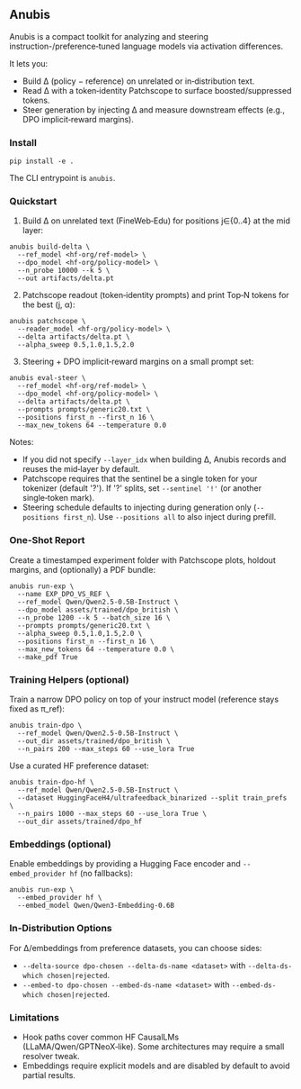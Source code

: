 ## Anubis

Anubis is a compact toolkit for analyzing and steering instruction-/preference‑tuned language models via activation differences.

It lets you:
- Build Δ (policy − reference) on unrelated or in‑distribution text.
- Read Δ with a token‑identity Patchscope to surface boosted/suppressed tokens.
- Steer generation by injecting Δ and measure downstream effects (e.g., DPO implicit‑reward margins).

### Install

```
pip install -e .
```

The CLI entrypoint is `anubis`. 

### Quickstart

1) Build Δ on unrelated text (FineWeb‑Edu) for positions j∈{0..4} at the mid layer:

```
anubis build-delta \
  --ref_model <hf-org/ref-model> \
  --dpo_model <hf-org/policy-model> \
  --n_probe 10000 --k 5 \
  --out artifacts/delta.pt
```

2) Patchscope readout (token‑identity prompts) and print Top‑N tokens for the best (j, α):

```
anubis patchscope \
  --reader_model <hf-org/policy-model> \
  --delta artifacts/delta.pt \
  --alpha_sweep 0.5,1.0,1.5,2.0
```

3) Steering + DPO implicit‑reward margins on a small prompt set:

```
anubis eval-steer \
  --ref_model <hf-org/ref-model> \
  --dpo_model <hf-org/policy-model> \
  --delta artifacts/delta.pt \
  --prompts prompts/generic20.txt \
  --positions first_n --first_n 16 \
  --max_new_tokens 64 --temperature 0.0
```

Notes:
- If you did not specify `--layer_idx` when building Δ, Anubis records and reuses the mid‑layer by default.
- Patchscope requires that the sentinel be a single token for your tokenizer (default '?'). If '?' splits, set `--sentinel '!'` (or another single‑token mark).
- Steering schedule defaults to injecting during generation only (`--positions first_n`). Use `--positions all` to also inject during prefill.

### One‑Shot Report

Create a timestamped experiment folder with Patchscope plots, holdout margins, and (optionally) a PDF bundle:

```
anubis run-exp \
  --name EXP_DPO_VS_REF \
  --ref_model Qwen/Qwen2.5-0.5B-Instruct \
  --dpo_model assets/trained/dpo_british \
  --n_probe 1200 --k 5 --batch_size 16 \
  --prompts prompts/generic20.txt \
  --alpha_sweep 0.5,1.0,1.5,2.0 \
  --positions first_n --first_n 16 \
  --max_new_tokens 64 --temperature 0.0 \
  --make_pdf True
```

### Training Helpers (optional)

Train a narrow DPO policy on top of your instruct model (reference stays fixed as π_ref):

```
anubis train-dpo \
  --ref_model Qwen/Qwen2.5-0.5B-Instruct \
  --out_dir assets/trained/dpo_british \
  --n_pairs 200 --max_steps 60 --use_lora True
```

Use a curated HF preference dataset:

```
anubis train-dpo-hf \
  --ref_model Qwen/Qwen2.5-0.5B-Instruct \
  --dataset HuggingFaceH4/ultrafeedback_binarized --split train_prefs \
  --n_pairs 1000 --max_steps 60 --use_lora True \
  --out_dir assets/trained/dpo_hf
```

### Embeddings (optional)

Enable embeddings by providing a Hugging Face encoder and `--embed_provider hf` (no fallbacks):

```
anubis run-exp \
  --embed_provider hf \
  --embed_model Qwen/Qwen3-Embedding-0.6B
```

### In‑Distribution Options

For Δ/embeddings from preference datasets, you can choose sides:
- `--delta-source dpo-chosen --delta-ds-name <dataset>` with `--delta-ds-which chosen|rejected`.
- `--embed-to dpo-chosen --embed-ds-name <dataset>` with `--embed-ds-which chosen|rejected`.

### Limitations

- Hook paths cover common HF CausalLMs (LLaMA/Qwen/GPTNeoX‑like). Some architectures may require a small resolver tweak.
- Embeddings require explicit models and are disabled by default to avoid partial results.

